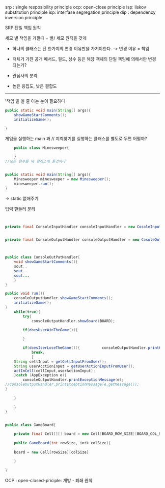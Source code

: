 srp : single resposibility principle
ocp: open-close principle
lsp: liskov substitution principle
isp: interfase segregation principle
dip : dependency inversion principle

SRP:단일 책임 원칙

세모 별 책임을 가질때 = 별/ 세모 원칙을 갖게
- 하나의 클래스는 단 한가지의 변경 이유만을 가져야한다.
-> 변경 이유 = 책임

- 객체가 가진 공개 메서드, 필드, 상수 등은 해당 객체의 단일 책임에 의해서만 변경되는가?

- 관심사의 분리

- 높은 응집도, 낮은 결합도

---
'책임'을 볼 줄 아는 눈이 필요하다

```java
public static void main(String[] args){
	showGameStartComments();
	initializeGame();

}

```


게임을 실행하는 main 과
// 지뢰찾기를 실행하는 클래스를 별도로 두면 어떨까?


```java
	public class Minesweeper{
	
	}
//모든 함수를 위 클래스에 둘것이다
``` 

```java

public static void main(String[] args){
	Minesweeper minesweeper = new Minesweeper();
	minesweeper.run();
}

```
->  static 없애주기 


입력 핸들러 분리

```java


private final ConsoleInputHandler consoleInputHandler = new CosoleInputHandler();


private final ConsoleOutputHandler consoleOutputHandler = new CosoleOutputHandler();



```


```java

public class ConsoleOutPutHandler{
	void showGameStartComments(){
	sout..
	sout..
	sout...
	}
}
```


```java
public void run(){
	consoleOutputHandler.showGameStartComments();
	initializeGame();
}
	while(true){
		try{
			consoleOutputHandler.showBoard(BOARD);

		if(doesUserWinTheGame()){
			
		}

		if(doesIserLoseTheGame()){			consoleOutputHandler.printGameLosingComment();
			break;
			}
	String cellInput = getCellInputFromUser();
	String userAcctionInput = getUserActionInputFromUser();
	actInCell(cellInput,userActionInput);
	}catch (AppException e){
		consoleOutputHandler.printExceptionMessage(e);
//consoleOutputHandler.printExceptionMessage(e.getMessage());
}
	
	}
	
	}
}

```


```java

public class GameBoard{

	private final Cell[][] board = new Cell[BOARD_ROW_SIZE][BOARD_COL_SIZE];
	
	public GameBoard(int rowSize, intk colSize){
	
	board = new Cell[rowSize][colSize]
		
	}
	
}
```


OCP : open-closed-priciple: 개방 - 폐쇄 원칙


